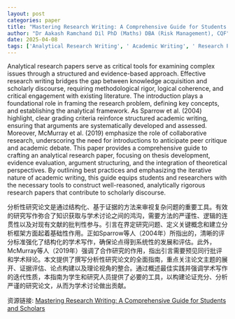 ```yaml
---
layout: post
categories: paper
title: "Mastering Research Writing: A Comprehensive Guide for Students and Scholars"
author: "Dr Aakash Ramchand Dil PhD (Maths) DBA (Risk Management), CQF"
date: 2025-04-08
tags: ['Analytical Research Writing', ' Academic Writing', ' Research Paper Structure', ' Thesis Development', ' Evidence-Based Argumentation', ' Methodological Rigor', ' Critical Analysis', ' Scholarly Communication', ' Literature Review Integration', ' Argument Structuring', ' Peer Review Process', ' Theoretical Frameworks', ' Writing Clarity and Coherence', ' Iterative Revision Process', ' Academic Discourse']
---
```


Analytical research papers serve as critical tools for examining complex issues through a structured and evidence-based approach. Effective research writing bridges the gap between knowledge acquisition and scholarly discourse, requiring methodological rigor, logical coherence, and critical engagement with existing literature. The introduction plays a foundational role in framing the research problem, defining key concepts, and establishing the analytical framework. As Sparrow et al. (2004) highlight, clear grading criteria reinforce structured academic writing, ensuring that arguments are systematically developed and assessed. Moreover, McMurray et al. (2019) emphasize the role of collaborative research, underscoring the need for introductions to anticipate peer critique and academic debate. This paper provides a comprehensive guide to crafting an analytical research paper, focusing on thesis development, evidence evaluation, argument structuring, and the integration of theoretical perspectives. By outlining best practices and emphasizing the iterative nature of academic writing, this guide equips students and researchers with the necessary tools to construct well-reasoned, analytically rigorous research papers that contribute to scholarly discourse.

分析性研究论文是通过结构化、基于证据的方法来审视复杂问题的重要工具。有效的研究写作弥合了知识获取与学术讨论之间的鸿沟，需要方法的严谨性、逻辑的连贯性以及对现有文献的批判性参与。引言在界定研究问题、定义关键概念和建立分析框架方面起着基础性作用。正如Sparrow等人（2004年）所指出的，清晰的评分标准强化了结构化的学术写作，确保论点得到系统性的发展和评估。此外，McMurray等人（2019年）强调了合作研究的作用，指出引言需要预见同行批评和学术辩论。本文提供了撰写分析性研究论文的全面指南，重点关注论文主题的展开、证据评估、论点构建以及理论视角的整合。通过概述最佳实践并强调学术写作的迭代性质，本指南为学生和研究人员提供了必要的工具，以构建论证充分、分析严谨的研究论文，从而为学术讨论做出贡献。

资源链接: [Mastering Research Writing: A Comprehensive Guide for Students and Scholars](https://papers.ssrn.com/sol3/papers.cfm?abstract_id=5198552)
